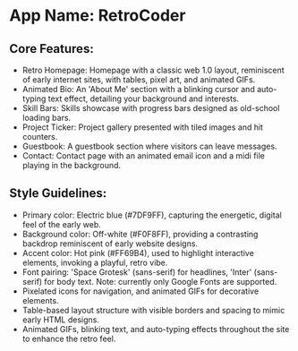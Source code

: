 # **App Name**: RetroCoder

## Core Features:

- Retro Homepage: Homepage with a classic web 1.0 layout, reminiscent of early internet sites, with tables, pixel art, and animated GIFs.
- Animated Bio: An 'About Me' section with a blinking cursor and auto-typing text effect, detailing your background and interests.
- Skill Bars: Skills showcase with progress bars designed as old-school loading bars.
- Project Ticker: Project gallery presented with tiled images and hit counters.
- Guestbook: A guestbook section where visitors can leave messages.
- Contact: Contact page with an animated email icon and a midi file playing in the background.

## Style Guidelines:

- Primary color: Electric blue (#7DF9FF), capturing the energetic, digital feel of the early web.
- Background color: Off-white (#F0F8FF), providing a contrasting backdrop reminiscent of early website designs.
- Accent color: Hot pink (#FF69B4), used to highlight interactive elements, invoking a playful, retro vibe.
- Font pairing: 'Space Grotesk' (sans-serif) for headlines, 'Inter' (sans-serif) for body text. Note: currently only Google Fonts are supported.
- Pixelated icons for navigation, and animated GIFs for decorative elements.
- Table-based layout structure with visible borders and spacing to mimic early HTML designs.
- Animated GIFs, blinking text, and auto-typing effects throughout the site to enhance the retro feel.